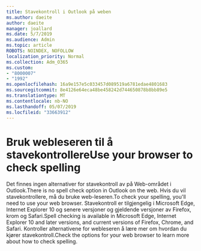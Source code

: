 ```yaml
---
title: Stavekontroll i Outlook på weben
ms.author: daeite
author: daeite
manager: joallard
ms.date: 5/7/2019
ms.audience: Admin
ms.topic: article
ROBOTS: NOINDEX, NOFOLLOW
localization_priority: Normal
ms.collection: Adm_O365
ms.custom:
- "8000007"
- "1992"
ms.openlocfilehash: 16a9e157e5c033457d089519a6781edae4801683
ms.sourcegitcommit: 8e4126e64eca48be458242d744650878b8bb89e5
ms.translationtype: MT
ms.contentlocale: nb-NO
ms.lasthandoff: 05/07/2019
ms.locfileid: "33663912"
---
```

# <a name="use-your-browser-to-check-spelling"></a><span data-ttu-id="0c5e2-102">Bruk webleseren til å stavekontrollere</span><span class="sxs-lookup"><span data-stu-id="0c5e2-102">Use your browser to check spelling</span></span>

<span data-ttu-id="0c5e2-103">Det finnes ingen alternativer for stavekontroll av på Web-området i Outlook.</span><span class="sxs-lookup"><span data-stu-id="0c5e2-103">There is no spell check option in Outlook on the web.</span></span> <span data-ttu-id="0c5e2-104">Hvis du vil stavekontrollere, må du bruke web-leseren.</span><span class="sxs-lookup"><span data-stu-id="0c5e2-104">To check your spelling, you'll need to use your web browser.</span></span> <span data-ttu-id="0c5e2-105">Stavekontroll er tilgjengelig i Microsoft Edge, Internet Explorer 10 og senere versjoner og gjeldende versjoner av Firefox, krom og Safari.</span><span class="sxs-lookup"><span data-stu-id="0c5e2-105">Spell checking is available in Microsoft Edge, Internet Explorer 10 and later versions, and current versions of Firefox, Chrome, and Safari.</span></span> <span data-ttu-id="0c5e2-106">Kontroller alternativene for webleseren å lære mer om hvordan du kjører stavekontroll.</span><span class="sxs-lookup"><span data-stu-id="0c5e2-106">Check the options for your web browser to learn more about how to check spelling.</span></span>